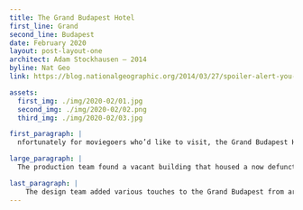 ```yaml
---
title: The Grand Budapest Hotel
first_line: Grand
second_line: Budapest
date: February 2020
layout: post-layout-one
architect: Adam Stockhausen – 2014
byline: Nat Geo
link: https://blog.nationalgeographic.org/2014/03/27/spoiler-alert-you-cant-really-stay-at-the-real-grand-budapest-hotel-but-we-can-tell-you-everything-about-it/

assets:
  first_img: ./img/2020-02/01.jpg
  second_img: ./img/2020-02/02.png
  third_img: ./img/2020-02/03.jpg

first_paragraph: |
  nfortunately for moviegoers who’d like to visit, the Grand Budapest Hotel doesn’t actually exist. It’s a miniature model. The Grand Budapest Hotel was largely modeled on the Grandhotel Pupp. “There were some interesting interior details of the hotel that we liked, such as the wide corridors with carpet running down the center and windows that shone light into the hallways,” said Stockhausen.

large_paragraph: |
  The production team found a vacant building that housed a now defunct department store, known as Görlitz Warenhaus, and used the existing interior as a makeshift studio in eastern Germany on the border of Poland. The department store was built in 1912; the grandiose lobby of the Grand Budapest fit perfectly inside the steel-framed building.

last_paragraph: |
    The design team added various touches to the Grand Budapest from archival photographs of eastern European hotels. The tile floors were an homage to the Grand Hotel Pupp and the coat check was inspired by Obecni dum, a Prague municipal building with lots of glass mosaics.
---
```

